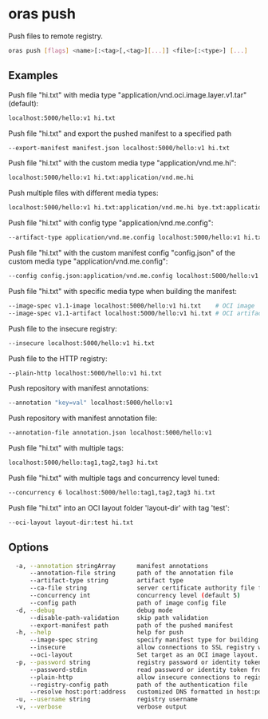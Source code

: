 # oras push

Push files to remote registry.

```bash
oras push [flags] <name>[:<tag>[,<tag>][...]] <file>[:<type>] [...]
```

## Examples

Push file "hi.txt" with media type "application/vnd.oci.image.layer.v1.tar" (default):

```bash
localhost:5000/hello:v1 hi.txt
```

Push file "hi.txt" and export the pushed manifest to a specified path

```bash
--export-manifest manifest.json localhost:5000/hello:v1 hi.txt
```

Push file "hi.txt" with the custom media type "application/vnd.me.hi":

```bash
localhost:5000/hello:v1 hi.txt:application/vnd.me.hi
```

Push multiple files with different media types:

```bash
localhost:5000/hello:v1 hi.txt:application/vnd.me.hi bye.txt:application/vnd.me.bye
```

Push file "hi.txt" with config type "application/vnd.me.config":

```bash
--artifact-type application/vnd.me.config localhost:5000/hello:v1 hi.txt
```

Push file "hi.txt" with the custom manifest config "config.json" of the custom media type "application/vnd.me.config":

```bash
--config config.json:application/vnd.me.config localhost:5000/hello:v1 hi.txt
```

Push file "hi.txt" with specific media type when building the manifest:

```bash
--image-spec v1.1-image localhost:5000/hello:v1 hi.txt    # OCI image
--image-spec v1.1-artifact localhost:5000/hello:v1 hi.txt # OCI artifact
```

Push file to the insecure registry:

```bash
--insecure localhost:5000/hello:v1 hi.txt
```

Push file to the HTTP registry:

```bash
--plain-http localhost:5000/hello:v1 hi.txt
```

Push repository with manifest annotations:

```bash
--annotation "key=val" localhost:5000/hello:v1
```

Push repository with manifest annotation file:

```bash  
--annotation-file annotation.json localhost:5000/hello:v1
```

Push file "hi.txt" with multiple tags:

```bash
localhost:5000/hello:tag1,tag2,tag3 hi.txt
```

Push file "hi.txt" with multiple tags and concurrency level tuned:

```bash
--concurrency 6 localhost:5000/hello:tag1,tag2,tag3 hi.txt
```

Push file "hi.txt" into an OCI layout folder 'layout-dir' with tag 'test':

```bash
--oci-layout layout-dir:test hi.txt
```

## Options

```bash
  -a, --annotation stringArray      manifest annotations
      --annotation-file string      path of the annotation file
      --artifact-type string        artifact type
      --ca-file string              server certificate authority file for the remote registry
      --concurrency int             concurrency level (default 5)
      --config path                 path of image config file
  -d, --debug                       debug mode
      --disable-path-validation     skip path validation
      --export-manifest path        path of the pushed manifest
  -h, --help                        help for push
      --image-spec string           specify manifest type for building artifact. options: v1.1-image, v1.1-artifact
      --insecure                    allow connections to SSL registry without certs
      --oci-layout                  Set target as an OCI image layout.
  -p, --password string             registry password or identity token
      --password-stdin              read password or identity token from stdin
      --plain-http                  allow insecure connections to registry without SSL check
      --registry-config path        path of the authentication file
      --resolve host:port:address   customized DNS formatted in host:port:address
  -u, --username string             registry username
  -v, --verbose                     verbose output
```